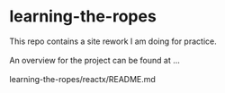 # learning-the-ropes

This repo contains a site rework I am doing for practice. <br>
<br>
An overview for the project can be found at ... <br> 
<br>
learning-the-ropes/reactx/README.md
